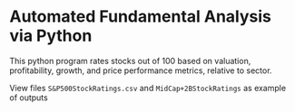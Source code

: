 # Automated Fundamental Analysis via Python

This python program rates stocks out of 100 based on valuation, profitability, growth, and price performance metrics, relative to sector.


View files `S&P500StockRatings.csv` and `MidCap+2BStockRatings` as example of outputs
